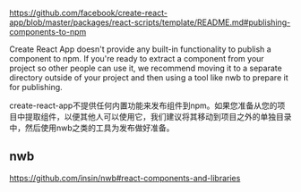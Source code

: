<https://github.com/facebook/create-react-app/blob/master/packages/react-scripts/template/README.md#publishing-components-to-npm>

Create React App doesn't provide any built-in functionality to publish a component to npm. If you're ready to extract a component from your project so other people can use it, we recommend moving it to a separate directory outside of your project and then using a tool like nwb to prepare it for publishing.

create-react-app不提供任何内置功能来发布组件到npm。如果您准备从您的项目中提取组件，以便其他人可以使用它，我们建议将其移动到项目之外的单独目录中，然后使用nwb之类的工具为发布做好准备。

## nwb
<https://github.com/insin/nwb#react-components-and-libraries>
